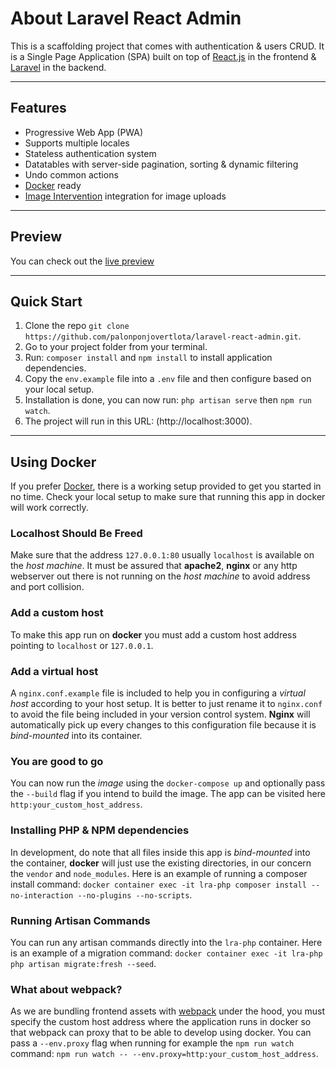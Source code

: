 # About Laravel React Admin

This is a scaffolding project that comes with authentication &
users CRUD. It is a Single Page Application (SPA) built on top of [React.js](https://reactjs.org)
in the frontend & [Laravel](https://laravel.com) in the backend.

---

## Features

-   Progressive Web App (PWA)
-   Supports multiple locales
-   Stateless authentication system
-   Datatables with server-side pagination, sorting & dynamic filtering
-   Undo common actions
-   [Docker](https://www.docker.com) ready
-   [Image Intervention](http://image.intervention.io/) integration for image uploads

---

## Preview

You can check out the [live preview](https://laravel-react-admin.herokuapp.com)

---

## Quick Start

1. Clone the repo `git clone https://github.com/palonponjovertlota/laravel-react-admin.git`.
2. Go to your project folder from your terminal.
3. Run: `composer install` and `npm install` to install application dependencies.
4. Copy the `env.example` file into a `.env` file and then configure based on your local setup.
5. Installation is done, you can now run: `php artisan serve` then `npm run watch`.
6. The project will run in this URL: (http://localhost:3000).

---

## Using Docker

If you prefer [Docker](https://www.docker.com), there is a working setup provided to get you started in no time.
Check your local setup to make sure that running this app in docker will work correctly.

### Localhost Should Be Freed

Make sure that the address `127.0.0.1:80` usually `localhost` is available on the _host machine_. It must be assured that **apache2**, **nginx** or any http webserver out there is not running on the _host machine_ to avoid address and port collision.

### Add a custom host

To make this app run on **docker** you must add a custom host address pointing to `localhost` or `127.0.0.1`.

### Add a virtual host

A `nginx.conf.example` file is included to help you in configuring a _virtual host_ according to your host setup. It is better to just rename it to `nginx.conf` to avoid the file being included in your version control system. **Nginx** will automatically pick up every changes to this configuration file because it is _bind-mounted_ into its container.

### You are good to go

You can now run the _image_ using the `docker-compose up` and optionally pass the `--build` flag if you intend to build the image. The app can be visited here `http:your_custom_host_address`.

### Installing PHP & NPM dependencies

In development, do note that all files inside this app is _bind-mounted_ into the container, **docker** will just use the existing directories, in our concern the `vendor` and `node_modules`. Here is an example of running a composer install command: `docker container exec -it lra-php composer install --no-interaction --no-plugins --no-scripts`.

### Running Artisan Commands

You can run any artisan commands directly into the `lra-php` container. Here is an example of a migration command: `docker container exec -it lra-php php artisan migrate:fresh --seed`.

### What about webpack?

As we are bundling frontend assets with [webpack](https://webpack.js.org/) under the hood, you must specify the custom host address where the application runs in docker so that webpack can proxy that to be able to develop using docker. You can pass a `--env.proxy` flag when running for example the `npm run watch` command: `npm run watch -- --env.proxy=http:your_custom_host_address`.
